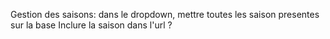 Gestion des saisons: dans le dropdown, mettre toutes les saison presentes sur la base
Inclure la saison dans l'url ? 

